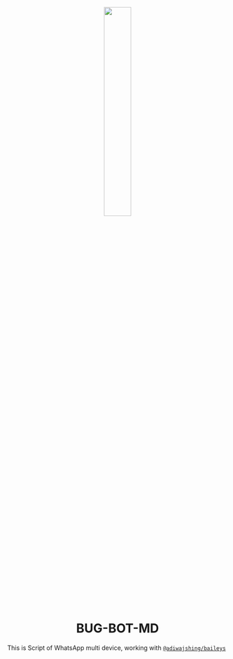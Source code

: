 
<p align="center">
	<img src="https://telegra.ph/file/61fc5cf9340a1f09f360a.jpg" width="35%" style="margin-left: auto;margin-right: auto;display: block;">
</p>
<h1 align="center">BUG-BOT-MD</h1>

This is Script of WhatsApp multi device, working with [`@adiwajshing/baileys`](https://github.com/adiwajshing/baileys)
